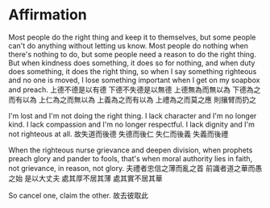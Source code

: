 # Affirmation

Most people do the right thing
and keep it to themselves,
but some people can't do anything
without letting us know.
Most people do nothing
when there's nothing to do,
but some people need a reason
to do the right thing.
But when kindness does something,
it does so for nothing,
and when duty does something,
it does the right thing,
so when I say something righteous
and no one is moved,
I lose something important
when I get on my soapbox and preach.
上德不德是以有德
下德不失德是以無德
上德無為而無以為
下德為之而有以為
上仁為之而無以為
上義為之而有以為
上禮為之而莫之應
則攘臂而扔之

I'm lost and I'm not doing the right thing.
I lack character and I'm no longer kind.
I lack compassion and I'm no longer respectful.
I lack dignity and I'm not righteous at all.
故失道而後德
失德而後仁
失仁而後義
失義而後禮

When the righteous
nurse grievance
and deepen division,
when prophets
preach glory
and pander to fools,
that's when moral authority
lies in faith, not grievance,
in reason, not glory.
夫禮者忠信之薄而亂之首
前識者道之華而愚之始
是以大丈夫
處其厚不居其薄
處其實不居其華

So cancel one, claim the other.
故去彼取此
